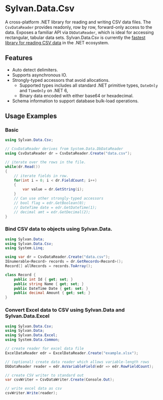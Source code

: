 ﻿# Sylvan.Data.Csv

A cross-platform .NET library for reading and writing CSV data files.
The `CsvDataReader` provides readonly, row by row, forward-only access to the data.
Exposes a familiar API via `DbDataReader`, which is ideal for accessing rectangular, tabular data sets.
Sylvan.Data.Csv is currently the [fastest library for reading CSV data](https://github.com/MarkPflug/Benchmarks/blob/main/docs/CsvReaderBenchmarks.md) 
 in the .NET ecosystem.

## Features

- Auto detect delimiters.
- Supports asynchronous IO.
- Strongly-typed accessors that avoid allocations.
	- Supported types includes all standard .NET primitive types,  `DateOnly` and `TimeOnly` on .NET 6, 
	- Binary data encoded with either base64 or hexadecimal.
- Schema information to support database bulk-load operations.

## Usage Examples

### Basic

```C#
using Sylvan.Data.Csv;

// CsvDataReader derives from System.Data.DbDataReader
using CsvDataReader dr = CsvDataReader.Create("data.csv");

// iterate over the rows in the file.
while(dr.Read())
{
	// iterate fields in row.
	for(int i = 0; i < dr.FieldCount; i++)
	{
		var value = dr.GetString(i);
	}
	// Can use other strongly-typed accessors
	// bool flag = edr.GetBoolean(0);
	// DateTime date = edr.GetDateTime(1);
	// decimal amt = edr.GetDecimal(2);
}
```

### Bind CSV data to objects using Sylvan.Data.

```C#
using Sylvan.Data;
using Sylvan.Data.Csv;
using System.Linq;

using var dr = CsvDataReader.Create("data.csv");
IEnumerable<Record> records = dr.GetRecords<Record>();
Record[] allRecords = records.ToArray();

class Record {
	public int Id { get; set; }
	public string Name { get; set; }
	public DateTime Date { get; set; }
	public decimal Amount { get; set; }
}
```

### Convert Excel data to CSV using Sylvan.Data and Sylvan.Data.Excel

```C#
using Sylvan.Data.Csv;
using Sylvan.Data;
using Sylvan.Data.Excel;
using System.Data.Common;

// create reader for excel data file
ExcelDataReader edr = ExcelDataReader.Create("example.xlsx");

// (optional) create data reader which allows variable-length rows
DbDataReader reader = edr.AsVariableField(edr => edr.RowFieldCount);

// create CSV writer to standard out
var csvWriter = CsvDataWriter.Create(Console.Out);

// write excel data as csv
csvWriter.Write(reader);
```